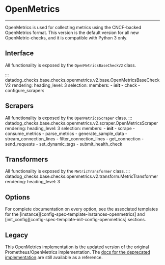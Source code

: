 # OpenMetrics

-----

OpenMetrics is used for collecting metrics using the CNCF-backed OpenMetrics format. This version is the default version for all new OpenMetric-checks, and it is compatible with Python 3 only.

## Interface

All functionality is exposed by the `OpenMetricsBaseCheckV2` class.

::: datadog_checks.base.checks.openmetrics.v2.base.OpenMetricsBaseCheckV2
    rendering:
      heading_level: 3
    selection:
      members:
        - __init__
        - check
        - configure_scrapers

## Scrapers

All functionality is exposed by the `OpenMetricsScraper` class.
::: datadog_checks.base.checks.openmetrics.v2.scraper.OpenMetricsScraper
    rendering:
      heading_level: 3
    selection:
      members:
        - __init__
        - scrape
        - consume_metrics
        - parse_metrics
        - generate_sample_data
        - stream_connection_lines
        - filter_connection_lines
        - get_connection
        - send_requests
        - set_dynamic_tags
        - submit_health_check

## Transformers
All functionality is exposed by the `MetricTransformer` class.
::: datadog_checks.base.checks.openmetrics.v2.transform.MetricTransformer
    rendering:
      heading_level: 3

## Options

For complete documentation on every option, see the associated templates for the 
[instance][config-spec-template-instances-openmetrics] and [init_config][config-spec-template-init-config-openmetrics]
 sections. 

## Legacy

This OpenMetrics implementation is the updated version of the original Prometheus/OpenMetrics implementation. 
The [docs for the deprecated implementation](../legacy/prometheus.md) are still available as a reference.